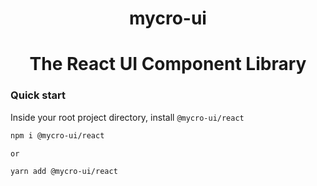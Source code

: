 <b><h1 align="center">mycro-ui</h1></b>

<h1 align="center">The React UI Component Library</h1>

### Quick start

Inside your root project directory, install `@mycro-ui/react`

```sh
npm i @mycro-ui/react

or

yarn add @mycro-ui/react
```
